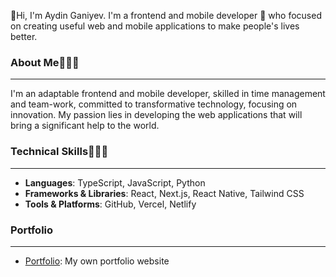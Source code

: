 👋Hi, I'm Aydin Ganiyev. I'm a frontend and mobile developer 🔭 who focused on creating useful web and mobile applications to make people's lives better.

### About Me🙋🏻‍♂️
---
I'm an adaptable frontend and mobile developer, skilled in time management and team-work, committed to transformative technology, focusing on innovation. My passion lies in developing the web applications that will bring a significant help to the world.

### Technical Skills🧑🏻‍💻
---
- **Languages**: TypeScript, JavaScript, Python
- **Frameworks & Libraries**: React, Next.js, React Native, Tailwind CSS
- **Tools & Platforms**: GitHub, Vercel, Netlify

### Portfolio
---
- [Portfolio](https://aydingani.netlify.app): My own portfolio website
<!--
**aydingani/aydingani** is a ✨ _special_ ✨ repository because its `README.md` (this file) appears on your GitHub profile.

Here are some ideas to get you started:

- 🔭 I’m currently working on ...
- 🌱 I’m currently learning ...
- 👯 I’m looking to collaborate on ...
- 🤔 I’m looking for help with ...
- 💬 Ask me about ...
- 📫 How to reach me: ...
- 😄 Pronouns: ...
- ⚡ Fun fact: ...
-->
